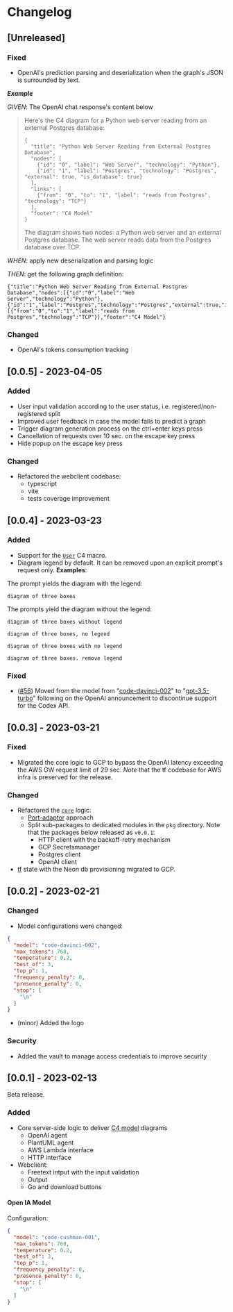 # Changelog

## [Unreleased]

### Fixed

- OpenAI's prediction parsing and deserialization when the graph's JSON is surrounded by text.

**_Example_**

_GIVEN_: The OpenAI chat response's content below  

> Here's the C4 diagram for a Python web server reading from an external Postgres database:
> 
> ```
> {
>   "title": "Python Web Server Reading from External Postgres Database",
>   "nodes": [
>     {"id": "0", "label": "Web Server", "technology": "Python"},
>     {"id": "1", "label": "Postgres", "technology": "Postgres", "external": true, "is_database": true}
>   ],
>   "links": [
>     {"from": "0", "to": "1", "label": "reads from Postgres", "technology": "TCP"}
>   ],
>   "footer": "C4 Model"
> }
> ```
> 
> The diagram shows two nodes: a Python web server and an external Postgres database. The web server reads data from the Postgres database over TCP.

_WHEN_: apply new deserialization and parsing logic

_THEN_: get the following graph definition:

```
{"title":"Python Web Server Reading from External Postgres Database","nodes":[{"id":"0","label":"Web Server","technology":"Python"},{"id":"1","label":"Postgres","technology":"Postgres","external":true,"is_database":true}],"links":[{"from":"0","to":"1","label":"reads from Postgres","technology":"TCP"}],"footer":"C4 Model"}
```

### Changed

- OpenAI's tokens consumption tracking

## [0.0.5] - 2023-04-05

### Added

- User input validation according to the user status, i.e. registered/non-registered split
- Improved user feedback in case the model fails to predict a graph
- Trigger diagram generation process on the ctrl+enter keys press
- Cancellation of requests over 10 sec. on the escape key press
- Hide popup on the escape key press

### Changed

- Refactored the webclient codebase:
  - typescript
  - vite
  - tests coverage improvement

## [0.0.4] - 2023-03-23

### Added

- Support for the [`User`](https://github.com/plantuml-stdlib/C4-PlantUML/#supported-diagram-types) C4 macro.
- Diagram legend by default. It can be removed upon an explicit prompt's request only. 
**Examples**: 

The prompt yields the diagram with the legend: 
```
diagram of three boxes 
```

The prompts yield the diagram without the legend:

```
diagram of three boxes without legend
```

```
diagram of three boxes, no legend
```

```
diagram of three boxes with no legend
```

```
diagram of three boxes. remove legend
```

### Fixed

- ([#56](https://github.com/kislerdm/diagramastext/issues/56)) Moved from the model
  from "[code-davinci-002](https://platform.openai.com/docs/models/codex)"
  to "[gpt-3.5-turbo](https://platform.openai.com/docs/models/gpt-3-5)" following on the OpenAI announcement to
  discontinue support for the Codex API.

## [0.0.3] - 2023-03-21

### Fixed

- Migrated the core logic to GCP to bypass the OpenAI latency exceeding the AWS GW request limit of 29 sec. _Note_ that
  the tf codebase for AWS infra is preserved for the release.

### Changed

- Refactored the [`core`](./server/core) logic:
    - [Port-adaptor](https://web.archive.org/web/20180822100852/http://alistair.cockburn.us/Hexagonal+architecture)
      approach
    - Split sub-packages to dedicated modules in the `pkg` directory. Note that the packages below released as `v0.0.1`:
        - HTTP client with the backoff-retry mechanism
        - GCP Secretsmanager
        - Postgres client
        - OpenAI client
- [tf](infrastructure/neon) state with the Neon db provisioning migrated to GCP.

## [0.0.2] - 2023-02-21

### Changed

- Model configurations were changed:

```json
{
  "model": "code-davinci-002",
  "max_tokens": 768,
  "temperature": 0.2,
  "best_of": 3,
  "top_p": 1,
  "frequency_penalty": 0,
  "presence_penalty": 0,
  "stop": [
    "\n"
  ]
}
```

- (minor) Added the logo

### Security

- Added the vault to manage access credentials to improve security

## [0.0.1] - 2023-02-13

Beta release.

### Added

- Core server-side logic to deliver [C4 model](https://c4model.com/) diagrams
    - OpenAI agent
    - PlantUML agent
    - AWS Lambda interface
    - HTTP interface
- Webclient:
    - Freetext intput with the input validation
    - Output
    - Go and download buttons

#### Open IA Model

Configuration:

```json
{
  "model": "code-cushman-001",
  "max_tokens": 768,
  "temperature": 0.2,
  "best_of": 3,
  "top_p": 1,
  "frequency_penalty": 0,
  "presence_penalty": 0,
  "stop": [
    "\n"
  ]
}
```

